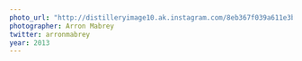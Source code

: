 ```yaml
---
photo_url: "http://distilleryimage10.ak.instagram.com/8eb367f039a611e3b58922000a1fb885_8.jpg"
photographer: Arron Mabrey
twitter: arronmabrey
year: 2013
---
```

